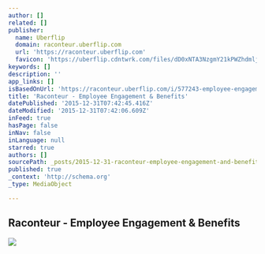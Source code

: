 ```yaml
---
author: []
related: []
publisher:
  name: Uberflip
  domain: raconteur.uberflip.com
  url: 'https://raconteur.uberflip.com'
  favicon: 'https://uberflip.cdntwrk.com/files/dD0xNTA3NzgmY21kPWZhdmljb24mdmVyc2lvbj0xNDQ4NDc2OTAwJmV4dD1wbmcmc2l6ZT0xOTUmc2lnPTMyNWIyNDdhYmI5MGQzMWJiYzExYmRkMWE5OWZjNGFm/favicon.png'
keywords: []
description: ''
app_links: []
isBasedOnUrl: 'https://raconteur.uberflip.com/i/577243-employee-engagement-benefits'
title: 'Raconteur - Employee Engagement & Benefits'
datePublished: '2015-12-31T07:42:45.416Z'
dateModified: '2015-12-31T07:42:06.609Z'
inFeed: true
hasPage: false
inNav: false
inLanguage: null
starred: true
authors: []
sourcePath: _posts/2015-12-31-raconteur-employee-engagement-and-benefits.md
published: true
_context: 'http://schema.org'
_type: MediaObject

---
```

<article style=""><h1>Raconteur - Employee Engagement &amp; Benefits</h1><p></p><img src="https://uberflip.cdntwrk.com/files/aT01NzcyNDMmcD0wJnZlcnNpb249MSZjbWQ9diZzaWc9OGFiNmQxMTdjOTc1YzY3Njg0ZjJlYTZlMDk5NmRiMjI%253D/-w-160.jpg" /></article>